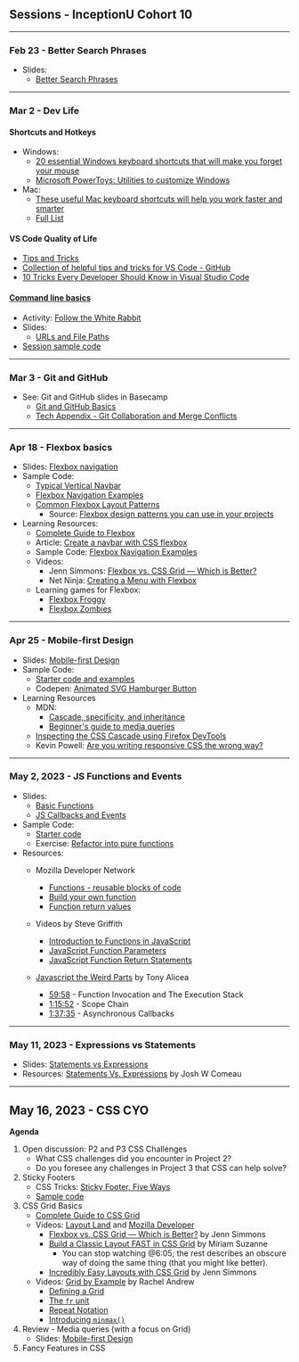 ## Sessions - InceptionU Cohort 10

---

### Feb 23 - Better Search Phrases

- Slides:
  - [Better Search Phrases](https://acidtone.github.io/sessions-c10/misc/better-search-phrases.html)

---

### Mar 2 - Dev Life

#### Shortcuts and Hotkeys

- Windows:
  - [20 essential Windows keyboard shortcuts that will make you forget your mouse](https://www.popsci.com/windows-keyboard-shortcuts/)
  - [Microsoft PowerToys: Utilities to customize Windows](https://learn.microsoft.com/en-us/windows/powertoys/)
- Mac:
  - [These useful Mac keyboard shortcuts will help you work faster and smarter](https://www.macworld.com/article/233064/10-most-useful-macos-keyboard-shortcuts.html)
  - [Full List](https://support.apple.com/en-ca/HT201236)

#### VS Code Quality of Life

- [Tips and Tricks](https://code.visualstudio.com/docs/getstarted/tips-and-tricks)
- [Collection of helpful tips and tricks for VS Code - GitHub](https://github.com/microsoft/vscode-tips-and-tricks)
- [10 Tricks Every Developer Should Know in Visual Studio Code](https://www.syncfusion.com/blogs/post/10-tricks-in-visual-studio-code.aspx)

#### [Command line basics](https://gist.github.com/acidtone/316d2bd9cf59f841684dbd68ffc3ee95)

- Activity: [Follow the White Rabbit](https://gist.github.com/acidtone/6e3b69b7f2a81573d683b716fb069296)
- Slides:
  - [URLs and File Paths](https://acidtone.github.io/sessions-c10/misc/urls-file-paths.html)
- [Session sample code](https://github.com/acidtone/dailies-c10/tree/main/2023-03-02-dev-life)

---

### Mar 3 - Git and GitHub

- See: Git and GitHub slides in Basecamp
  - [Git and GitHub Basics](files/Tech%20Appendix%20-%20Git%20and%20GitHub%20Basics.pdf)
  - [Tech Appendix - Git Collaboration and Merge Conflicts](files/Tech%20Appendix%20-%20Git%20Collaboration%20and%20Merge%20Conflicts.pdf)

---

### Apr 18 - Flexbox basics

- Slides: [Flexbox navigation](https://acidtone.github.io/sessions-c10/html-css/flexbox-nav.html)
- Sample Code:
  - [Typical Vertical Navbar](https://codepen.io/browsertherapy/pen/XWjwJGL)
  - [Flexbox Navigation Examples](https://codepen.io/browsertherapy/pen/YzqdGpR)
  - [Common Flexbox Layout Patterns](https://codepen.io/browsertherapy/pen/oNYNXZO)
    - Source: [Flexbox design patterns you can use in your projects](https://www.youtube.com/watch?v=vQAvjof1oe4)
- Learning Resources:
  - [Complete Guide to Flexbox](https://css-tricks.com/snippets/css/a-guide-to-flexbox/)
  - Article: [Create a navbar with CSS flexbox ](https://dev.to/jungjungie/create-a-navbar-with-css-flexbox-2leh)
  - Sample Code: [Flexbox Navigation Examples](https://codepen.io/browsertherapy/pen/YzqdGpR)
  - Videos:
    - Jenn Simmons: [Flexbox vs. CSS Grid — Which is Better?](https://youtu.be/hs3piaN4b5I)
    - Net Ninja: [Creating a Menu with Flexbox](https://www.youtube.com/watch?v=2plKBskaKfY)
  - Learning games for Flexbox:
    - [Flexbox Froggy](https://flexboxfroggy.com/)
    - [Flexbox Zombies](https://mastery.games/flexboxzombies/)

---

### Apr 25 - Mobile-first Design

- Slides: [Mobile-first Design](https://acidtone.github.io/sessions-c10/html-css/mobile-first-design.html)
- Sample Code:
  - [Starter code and examples](https://github.com/acidtone/dailies-c10/tree/main/2023-04-25-mobile-first)
  - Codepen: [Animated SVG Hamburger Button](https://codepen.io/acidtone/pen/RwpEMxV)
- Learning Resources
  - MDN:
    - [Cascade, specificity, and inheritance](https://developer.mozilla.org/en-US/docs/Learn/CSS/Building_blocks/Cascade_and_inheritance)
    - [Beginner's guide to media queries](https://developer.mozilla.org/en-US/docs/Learn/CSS/CSS_layout/Media_queries)
  - [Inspecting the CSS Cascade using Firefox DevTools](https://www.youtube.com/watch?v=Sp9ZfSvpf7A)
  - Kevin Powell: [Are you writing responsive CSS the wrong way?](https://www.youtube.com/watch?v=0ohtVzCSHqs)

---
### May 2, 2023 - JS Functions and Events
- Slides: 
    - [Basic Functions](https://acidtone.github.io/sessions-c10/js/functions.html)
    - [JS Callbacks and Events](https://acidtone.github.io/sessions-c10/js/callbacks-events.html)
- Sample Code:
    - [Starter code](https://github.com/acidtone/dailies-c10/tree/main/2023-05-02-functions)
    - Exercise: [Refactor into pure functions](https://gist.github.com/acidtone/6b27ecd6f5cdb05e57f93a5f137dcb2f)
- Resources:
    - Mozilla Developer Network
        - [Functions - reusable blocks of code](https://developer.mozilla.org/en-US/docs/Learn/JavaScript/Building_blocks/Functions)
        - [Build your own function](https://developer.mozilla.org/en-US/docs/Learn/JavaScript/Building_blocks/Build_your_own_function)
        - [Function return values](https://developer.mozilla.org/en-US/docs/Learn/JavaScript/Building_blocks/Return_values)

    - Videos by Steve Griffith
        - [Introduction to Functions in JavaScript](https://youtu.be/W6QaDqud66Y)
        - [JavaScript Function Parameters](https://youtu.be/dxbsN6_C5PI)
        - [JavaScript Function Return Statements](https://youtu.be/qed2cjdF-30)
    - [Javascript the Weird Parts](https://www.youtube.com/watch?v=Bv_5Zv5c-Ts) by Tony Alicea
        - [59:58](https://youtu.be/Bv_5Zv5c-Ts?t=3598) - Function Invocation and The Execution Stack
        - [1:15:52](https://youtu.be/Bv_5Zv5c-Ts?t=4552) - Scope Chain
        - [1:37:35](https://youtu.be/Bv_5Zv5c-Ts?t=5855) - Asynchronous Callbacks
---

### May 11, 2023 - Expressions vs Statements
- Slides: [Statements vs Expressions](https://acidtone.github.io/sessions-c10/js/expressions-vs-statements.html)
- Resources: [Statements Vs. Expressions](https://www.joshwcomeau.com/javascript/statements-vs-expressions/) by Josh W Comeau

---

## May 16, 2023 - CSS CYO
**Agenda**
1. Open discussion: P2 and P3 CSS Challenges
    - What CSS challenges did you encounter in Project 2?
    - Do you foresee any challenges in Project 3 that CSS can help solve?
2. Sticky Footers
    - CSS Tricks: [Sticky Footer, Five Ways](https://css-tricks.com/couple-takes-sticky-footer/)
    - [Sample code](https://github.com/acidtone/dailies-c10/tree/main/2023-05-16-css-cyo)
3. CSS Grid Basics
    - [Complete Guide to CSS Grid](https://css-tricks.com/snippets/css/complete-guide-grid/)
    - Videos: [Layout Land](https://www.youtube.com/c/LayoutLand) and [Mozilla Developer](https://www.youtube.com/MozillaDeveloper)
        - [Flexbox vs. CSS Grid — Which is Better?](https://youtu.be/hs3piaN4b5I) by Jenn Simmons
        - [Build a Classic Layout FAST in CSS Grid](https://youtu.be/KOvGeFUHAC0) by Miriam Suzanne
            - You can stop watching @6:05; the rest describes an obscure way of doing the same thing (that you might like better).
        - [Incredibly Easy Layouts with CSS Grid](https://youtu.be/tFKrK4eAiUQ) by Jenn Simmons
    - Videos: [Grid by Example](https://gridbyexample.com) by Rachel Andrew
        - [Defining a Grid](https://gridbyexample.com/video/series-define-a-grid/)
        - [The `fr` unit](https://gridbyexample.com/video/series-the-fr-unit/)
        - [Repeat Notation](https://gridbyexample.com/video/series-repeat/)
        - [Introducing `minmax()`](https://gridbyexample.com/video/series-minmax/)
4. Review - Media queries (with a focus on Grid)
    - Slides: [Mobile-first Design](https://acidtone.github.io/sessions-c10/html-css/mobile-first-design.html)
5. Fancy Features in CSS